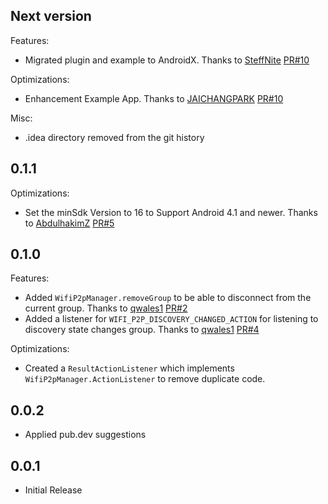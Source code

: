 ## Next version

Features:
- Migrated plugin and example to AndroidX. Thanks to [SteffNite](https://github.com/SteffNite) [PR#10](https://github.com/mintware-de/flutter_p2p/pull/8)

Optimizations:
- Enhancement Example App. Thanks to [JAICHANGPARK](https://github.com/JAICHANGPARK) [PR#10](https://github.com/mintware-de/flutter_p2p/pull/10)

Misc:
- .idea directory removed from the git history

## 0.1.1

Optimizations:
- Set the minSdk Version to 16 to Support Android 4.1 and newer. Thanks to [AbdulhakimZ](https://github.com/AbdulhakimZ) [PR#5](https://github.com/mintware-de/flutter_p2p/pull/5)

## 0.1.0

Features:
- Added `WifiP2pManager.removeGroup` to be able to disconnect from the current group. Thanks to [qwales1](https://github.com/qwales1) [PR#2](https://github.com/mintware-de/flutter_p2p/pull/2)
- Added a listener for `WIFI_P2P_DISCOVERY_CHANGED_ACTION` for listening to discovery state changes group. Thanks to [qwales1](https://github.com/qwales1) [PR#4](https://github.com/mintware-de/flutter_p2p/pull/4)

Optimizations:
- Created a `ResultActionListener` which implements `WifiP2pManager.ActionListener` to remove duplicate code.

## 0.0.2
* Applied pub.dev suggestions 

## 0.0.1
* Initial Release
